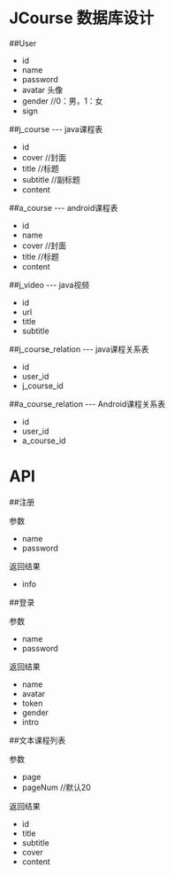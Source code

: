 # JCourse 数据库设计

##User

 - id
 - name
 - password
 - avatar 头像
 - gender  //0：男，1：女
 - sign

##j_course --- java课程表

 - id
 - cover //封面
 - title  //标题
 - subtitle  //副标题
 - content

##a_course --- android课程表

 - id
 - name
 - cover //封面
 - title  //标题
 - content
 
##j_video --- java视频
 - id
 - url
 - title
 - subtitle

##j_course_relation --- java课程关系表

 - id
 - user_id
 - j_course_id

##a_course_relation --- Android课程关系表

 - id
 - user_id
 - a_course_id

 
# API

##注册

参数
 - name
 - password

返回结果

 - info
 
##登录

参数
 - name
 - password
 
返回结果
 - name
 - avatar
 - token
 - gender
 - intro
 
##文本课程列表

参数
 - page
 - pageNum //默认20
 
返回结果
 - id
 - title
 - subtitle
 - cover
 - content